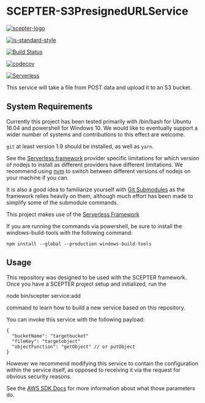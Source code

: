 # SCEPTER-S3PresignedURLService

[![scepter-logo](http://res.cloudinary.com/source-4-society/image/upload/v1519221119/scepter_hzpcqt.png)](https://github.com/source4societyorg/SCEPTER-core)

[![js-standard-style](https://cdn.rawgit.com/standard/standard/master/badge.svg)](http://standardjs.com)

[![Build Status](https://travis-ci.org/source4societyorg/SCEPTER-S3PresignedURLService.svg?branch=master)](https://travis-ci.org/source4societyorg/SCEPTER-S3PresignedURLService)

[![codecov](https://codecov.io/gh/source4societyorg/SCEPTER-service-template-nodejs/branch/master/graph/badge.svg)](https://codecov.io/gh/source4societyorg/SCEPTER-S3PresignedURLService)

[![Serverless](http://public.serverless.com/badges/v1.svg)](http://serverless.com)

This service will take a file from POST data and upload it to an S3 bucket.

## System Requirements

Currently this project has been tested primarily with /bin/bash for Ubuntu 16.04 and powershell for Windows 10. We would like to eventually support a wider number of systems and contributions to this effect are welcome.

`git` at least version 1.9 should be installed, as well as `yarn`.

See the [Serverless framework](https://serverless.com) provider specific limitations for which version of nodejs to install as different providers have different limitations. We recommend using [nvm](https://github.com/creationix/nvm) to switch between different versions of nodejs on your machine if you can.

It is also a good idea to familiarize yourself with [Git Submodules](https://git-scm.com/book/en/v2/Git-Tools-Submodules) as the framework relies heavily on them, although much effort has been made to simplify some of the submodule commands.

This project makes use of the [Serverless Framework](http://serverless.com)

If you are running the commands via powershell, be sure to install the windows-build-tools with the following command:

    npm install --global --production windows-build-tools

## Usage

This repository was designed to be used with the SCEPTER framework. Once you have a SCEPTER project setup and initialized, run the 

  node bin/scepter service:add

command to learn how to build a new service based on this repository.

You can invoke this service with the following payload:

    {
      "bucketName": "targetbucket"
      "fileKey": "targetobject"
      "objectFunction": "getObject" // or putObject
    }

However we recommend modifying this service to contain the configuration within the service itself, as opposed to receiving it via the request for obvious security reasons.

See the [AWS SDK Docs](https://docs.aws.amazon.com/AWSJavaScriptSDK/latest/AWS/S3.html#getSignedUrl-property) for more information about what those parameters do.
